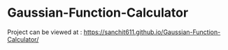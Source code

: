 # Gaussian-Function-Calculator
Project can be viewed at : https://sanchit611.github.io/Gaussian-Function-Calculator/
